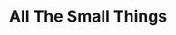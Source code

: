 ---
ee_id: '4249'
site: '1'
type: '2'
long_id: 2014-114 All The Small Things Tshirt
url: 2014-114-all-the-small-things-tshirt
title: All The Small Things
year: '2014'
medium: Digitally Printed Tshirt
commission:
dims:
pitch: T made for my All The Small Things showz.
ps:
live_url:
related: |-
  [4166] [2014-126-all-the-small-things-trailer] 2014 126 All The Small Things (trailer)
  [4168] [2014-125-all-the-small-things] 2014-125 All The Small Things (catalog)
  [4250] [2014-078-all-the-small-things-edition] 2014-078 All The Small Things Edition
youtube:
imgs: 2014-114-allthesmallthings-shirt-database-ih.jpg
subheading: "(Tee shirt)"
display_year: '2014'
download:
add_credit:
add_credits:
related_code:
layout: things-i-made
---